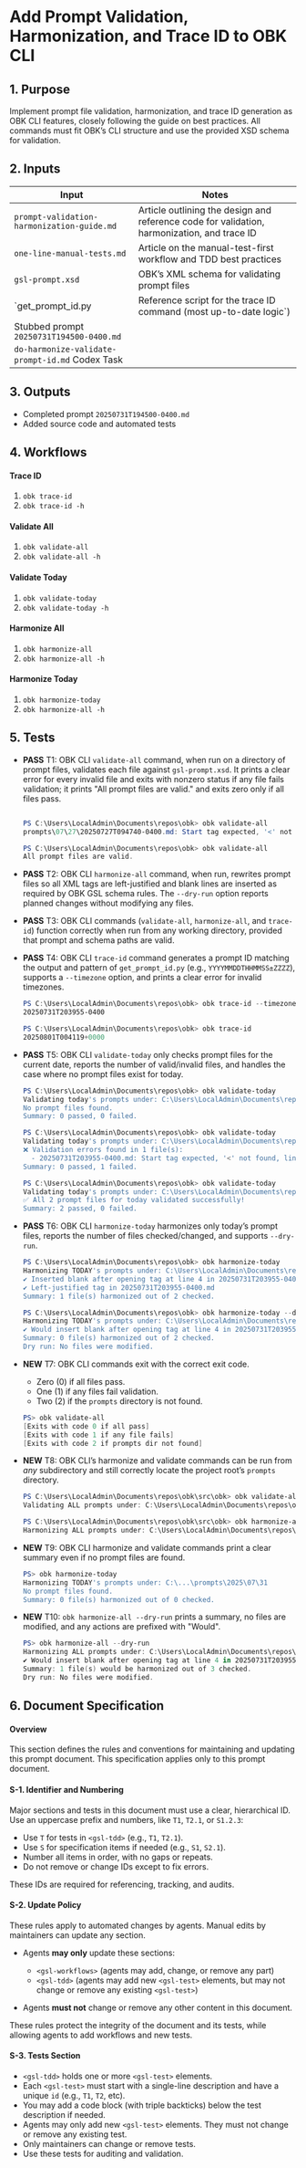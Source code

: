 <?xml version="1.0" encoding="UTF-8"?>
<gsl-prompt id="20250731T194500-0400" type="feat">

<gsl-header>

# Add Prompt Validation, Harmonization, and Trace ID to OBK CLI
</gsl-header>

<gsl-block>

<gsl-purpose>
<gsl-title>

## 1. Purpose
</gsl-title>
<gsl-description>

Implement prompt file validation, harmonization, and trace ID generation as OBK CLI features, closely following the guide on best practices. All commands must fit OBK’s CLI structure and use the provided XSD schema for validation. 
</gsl-description>
</gsl-purpose>

<gsl-inputs>
<gsl-title>

## 2. Inputs
</gsl-title>
<gsl-description>

| Input                                    | Notes                                                                                       |
| ---------------------------------------- | ------------------------------------------------------------------------------------------- |
| `prompt-validation-harmonization-guide.md` | Article outlining the design and reference code for validation, harmonization, and trace ID |
| `one-line-manual-tests.md`                | Article on the manual-test-first workflow and TDD best practices                            |
| `gsl-prompt.xsd`                          | OBK’s XML schema for validating prompt files                                                |                      |
| `get\_prompt\_id.py                       | Reference script for the trace ID command (most up-to-date logic`)                           |
| Stubbed prompt `20250731T194500-0400.md`   |                           |
| `do-harmonize-validate-prompt-id.md` Codex Task   |                           |


</gsl-description>
</gsl-inputs>

<gsl-outputs>
<gsl-title>

## 3. Outputs
</gsl-title>
<gsl-description>

- Completed prompt `20250731T194500-0400.md`
- Added source code and automated tests 
</gsl-description>
</gsl-outputs>
<gsl-workflows>
<gsl-title>

## 4. Workflows
</gsl-title>
<gsl-description>

#### Trace ID

1. `obk trace-id`
2. `obk trace-id -h`

#### Validate All

1. `obk validate-all`
2. `obk validate-all -h`

#### Validate Today

1. `obk validate-today`
2. `obk validate-today -h`

#### Harmonize All

1. `obk harmonize-all`
2. `obk harmonize-all -h`

#### Harmonize Today

1. `obk harmonize-today`
2. `obk harmonize-all -h`

</gsl-description>
</gsl-workflows>

<gsl-tdd>
<gsl-title>

## 5. Tests
</gsl-title>

<gsl-test id="T1">

- **PASS** T1: OBK CLI `validate-all` command, when run on a directory of prompt files, validates each file against `gsl-prompt.xsd`. It prints a clear error for every invalid file and exits with nonzero status if any file fails validation; it prints "All prompt files are valid." and exits zero only if all files pass.


    ```powershell
    
    PS C:\Users\LocalAdmin\Documents\repos\obk> obk validate-all
    prompts\07\27\20250727T094740-0400.md: Start tag expected, '<' not found, line 1, column 1 (<string>, line 1)
    
    PS C:\Users\LocalAdmin\Documents\repos\obk> obk validate-all
    All prompt files are valid.
    
    ```

</gsl-test>

<gsl-test id="T2">

- **PASS** T2: OBK CLI `harmonize-all` command, when run, rewrites prompt files so all XML tags are left-justified and blank lines are inserted as required by OBK GSL schema rules. The `--dry-run` option reports planned changes without modifying any files.

</gsl-test>

<gsl-test id="T3">

- **PASS** T3: OBK CLI commands (`validate-all`, `harmonize-all`, and `trace-id`) function correctly when run from any working directory, provided that prompt and schema paths are valid.
</gsl-test>

<gsl-test id="T4">

- **PASS** T4: OBK CLI `trace-id` command generates a prompt ID matching the output and pattern of `get_prompt_id.py` (e.g., `YYYYMMDDTHHMMSS±ZZZZ`), supports a `--timezone` option, and prints a clear error for invalid timezones.

    ```powershell
    PS C:\Users\LocalAdmin\Documents\repos\obk> obk trace-id --timezone America/New_York
    20250731T203955-0400
    
    PS C:\Users\LocalAdmin\Documents\repos\obk> obk trace-id
    20250801T004119+0000
    
    ```
</gsl-test>
<gsl-test id="T5">

* **PASS** T5: OBK CLI `validate-today` only checks prompt files for the current date, reports the number of valid/invalid files, and handles the case where no prompt files exist for today.

  ```powershell
  PS C:\Users\LocalAdmin\Documents\repos\obk> obk validate-today
  Validating today's prompts under: C:\Users\LocalAdmin\Documents\repos\obk\prompts\2025\07\31
  No prompt files found.
  Summary: 0 passed, 0 failed.
  ```

  ```powershell
  PS C:\Users\LocalAdmin\Documents\repos\obk> obk validate-today
  Validating today's prompts under: C:\Users\LocalAdmin\Documents\repos\obk\prompts\2025\07\31
  ❌ Validation errors found in 1 file(s):
    - 20250731T203955-0400.md: Start tag expected, '<' not found, line 1, column 1 (<string>, line 1)
  Summary: 0 passed, 1 failed.
  ```

  ```powershell
  PS C:\Users\LocalAdmin\Documents\repos\obk> obk validate-today
  Validating today's prompts under: C:\Users\LocalAdmin\Documents\repos\obk\prompts\2025\07\31
  ✅ All 2 prompt files for today validated successfully!
  Summary: 2 passed, 0 failed.
  ```

</gsl-test>

<gsl-test id="T6">

* **PASS** T6: OBK CLI `harmonize-today` harmonizes only today’s prompt files, reports the number of files checked/changed, and supports `--dry-run`.

  ```powershell
  PS C:\Users\LocalAdmin\Documents\repos\obk> obk harmonize-today
  Harmonizing TODAY's prompts under: C:\Users\LocalAdmin\Documents\repos\obk\prompts\2025\07\31
  ✔️ Inserted blank after opening tag at line 4 in 20250731T203955-0400.md
  ✔️ Left-justified tag in 20250731T203955-0400.md
  Summary: 1 file(s) harmonized out of 2 checked.
  ```

  ```powershell
  PS C:\Users\LocalAdmin\Documents\repos\obk> obk harmonize-today --dry-run
  Harmonizing TODAY's prompts under: C:\Users\LocalAdmin\Documents\repos\obk\prompts\2025\07\31
  ✔️ Would insert blank after opening tag at line 4 in 20250731T203955-0400.md
  Summary: 0 file(s) harmonized out of 2 checked.
  Dry run: No files were modified.
  ```

</gsl-test>

<gsl-test id="T7">

* **NEW** T7: OBK CLI commands exit with the correct exit code.

  * Zero (0) if all files pass.
  * One (1) if any files fail validation.
  * Two (2) if the `prompts` directory is not found.

  ```powershell
  PS> obk validate-all
  [Exits with code 0 if all pass]
  [Exits with code 1 if any file fails]
  [Exits with code 2 if prompts dir not found]
  ```

</gsl-test>

<gsl-test id="T8">

* **NEW** T8: OBK CLI’s harmonize and validate commands can be run from *any* subdirectory and still correctly locate the project root’s `prompts` directory.

  ```powershell
  PS C:\Users\LocalAdmin\Documents\repos\obk\src\obk> obk validate-all
  Validating ALL prompts under: C:\Users\LocalAdmin\Documents\repos\obk\prompts
  ```

  ```powershell
  PS C:\Users\LocalAdmin\Documents\repos\obk\src\obk> obk harmonize-all
  Harmonizing ALL prompts under: C:\Users\LocalAdmin\Documents\repos\obk\prompts
  ```

</gsl-test>

<gsl-test id="T9">

* **NEW** T9: OBK CLI harmonize and validate commands print a clear summary even if no prompt files are found.

  ```powershell
  PS> obk harmonize-today
  Harmonizing TODAY's prompts under: C:\...\prompts\2025\07\31
  No prompt files found.
  Summary: 0 file(s) harmonized out of 0 checked.
  ```

</gsl-test>

<gsl-test id="T10">

* **NEW** T10: `obk harmonize-all --dry-run` prints a summary, no files are modified, and any actions are prefixed with "Would".

  ```powershell
  PS> obk harmonize-all --dry-run
  Harmonizing ALL prompts under: C:\Users\LocalAdmin\Documents\repos\obk\prompts
  ✔️ Would insert blank after opening tag at line 4 in 20250731T203955-0400.md
  Summary: 1 file(s) would be harmonized out of 3 checked.
  Dry run: No files were modified.
  ```

</gsl-test>

</gsl-tdd>

<gsl-document-spec>
<gsl-title>

## 6. Document Specification
</gsl-title>
<gsl-description>

#### Overview

This section defines the rules and conventions for maintaining and updating this prompt document.
This specification applies only to this prompt document.

#### S-1. Identifier and Numbering

Major sections and tests in this document must use a clear, hierarchical ID. Use an uppercase prefix and numbers, like `T1`, `T2.1`, or `S1.2.3`:

* Use `T` for tests in `<gsl-tdd>` (e.g., `T1`, `T2.1`).
* Use `S` for specification items if needed (e.g., `S1`, `S2.1`).
* Number all items in order, with no gaps or repeats.
* Do not remove or change IDs except to fix errors.

These IDs are required for referencing, tracking, and audits.

#### S-2. Update Policy

These rules apply to automated changes by agents. Manual edits by maintainers can update any section.

* Agents **may only** update these sections:

  * `<gsl-workflows>` (agents may add, change, or remove any part)
  * `<gsl-tdd>` (agents may add new `<gsl-test>` elements, but may not change or remove any existing `<gsl-test>`)
* Agents **must not** change or remove any other content in this document.

These rules protect the integrity of the document and its tests, while allowing agents to add workflows and new tests.

#### S-3. Tests Section

* `<gsl-tdd>` holds one or more `<gsl-test>` elements.
* Each `<gsl-test>` must start with a single-line description and have a unique `id` (e.g., `T1`, `T2`, etc).
* You may add a code block (with triple backticks) below the test description if needed.
* Agents may only add new `<gsl-test>` elements. They must not change or remove any existing test.
* Only maintainers can change or remove tests.
* Use these tests for auditing and validation.
</gsl-description>
</gsl-document-spec>
</gsl-block>
</gsl-prompt>
